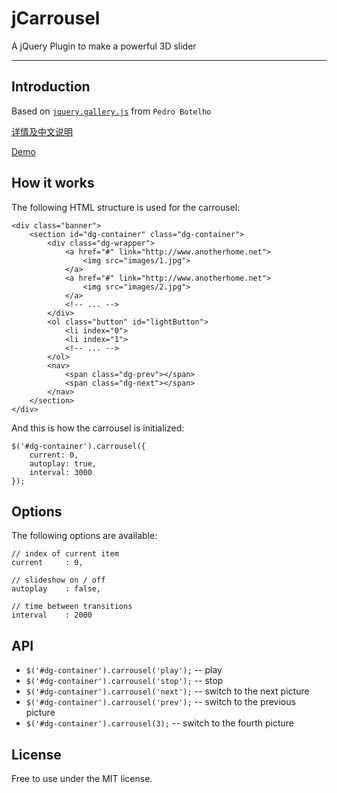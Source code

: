 # jCarrousel

A jQuery Plugin to make a powerful 3D slider

----

## Introduction

Based on [`jquery.gallery.js`](http://tympanus.net/codrops/2012/02/06/3d-gallery-with-css3-and-jquery/) from `Pedro Botelho`

[详情及中文说明](http://www.anotherhome.net/2063)

[Demo](http://www.anotherhome.net/file/jCarrousel)

## How it works

The following HTML structure is used for the carrousel:


```
<div class="banner">
    <section id="dg-container" class="dg-container">
        <div class="dg-wrapper">
            <a href="#" link="http://www.anotherhome.net">
                <img src="images/1.jpg">
            </a>
            <a href="#" link="http://www.anotherhome.net">
                <img src="images/2.jpg">
            </a>
            <!-- ... -->
        </div>
        <ol class="button" id="lightButton">
            <li index="0">
            <li index="1">
            <!-- ... -->
        </ol>
        <nav>
            <span class="dg-prev"></span>
            <span class="dg-next"></span>
        </nav>
    </section>
</div>
```

And this is how the carrousel is initialized:

```
$('#dg-container').carrousel({
    current: 0,
    autoplay: true,
    interval: 3000
});
```

## Options

The following options are available:

```
// index of current item
current		: 0,

// slideshow on / off
autoplay	: false,

// time between transitions
interval	: 2000
```

## API

+ `$('#dg-container').carrousel('play');` -- play
+ `$('#dg-container').carrousel('stop');` -- stop
+ `$('#dg-container').carrousel('next');` -- switch to the next picture
+ `$('#dg-container').carrousel('prev');` -- switch to the previous picture
+ `$('#dg-container').carrousel(3);`      -- switch to the fourth picture

## License

Free to use under the MIT license.